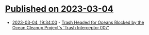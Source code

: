 # [Published on 2023-03-04](index.md)

* [2023-03-04, 19:34:00](https://news.slashdot.org/story/23/03/04/168222/trash-headed-for-oceans-blocked-by-the-ocean-cleanup-projects-trash-interceptor-007?utm_source=rss1.0mainlinkanon&utm_medium=feed) - [Trash Headed for Oceans Blocked by the Ocean Cleanup Project's 'Trash Interceptor 007'](https://news.slashdot.org/story/23/03/04/168222/trash-headed-for-oceans-blocked-by-the-ocean-cleanup-projects-trash-interceptor-007?utm_source=rss1.0mainlinkanon&utm_medium=feed)
